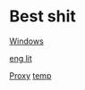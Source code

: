 # Best shit
[Windows](https://guac.simcentral.xyz/#/)

[eng lit](https://codexterous.home.blog/2021/01/24/from-start-to-finish-a-detailed-analysis-of-an-inspector-calls/)

[Proxy](https://education.mordeco.com/)
[temp](https://lightsail.aws.amazon.com/ls/remote/eu-west-2/instances/Windows_Server_2022-1/terminal?protocol=rdp)
